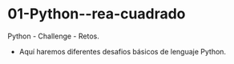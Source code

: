 # 01-Python--rea-cuadrado
Python - Challenge - Retos.
- Aquí haremos diferentes desafios básicos de lenguaje Python.
